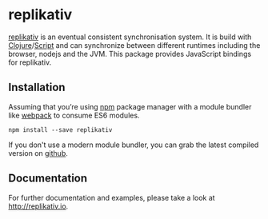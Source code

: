 # replikativ

[replikativ](http://replikativ.io) is an eventual consistent synchronisation system. It is build with [Clojure](https://clojure.org)/[Script](https://clojurescript.org) and can synchronize between different runtimes including the browser, nodejs and the JVM. This package provides JavaScript bindings for replikativ.


## Installation

Assuming that you’re using [npm](https://www.npmjs.com) package manager with a module bundler like [webpack](https://webpack.github.io) to consume ES6 modules.

~~~
npm install --save replikativ
~~~

If you don't use a modern module bundler, you can grab the latest compiled version on [github](https://github.com/replikativ/replikativ).

## Documentation





For further documentation and examples, please take a look at http://replikativ.io.

